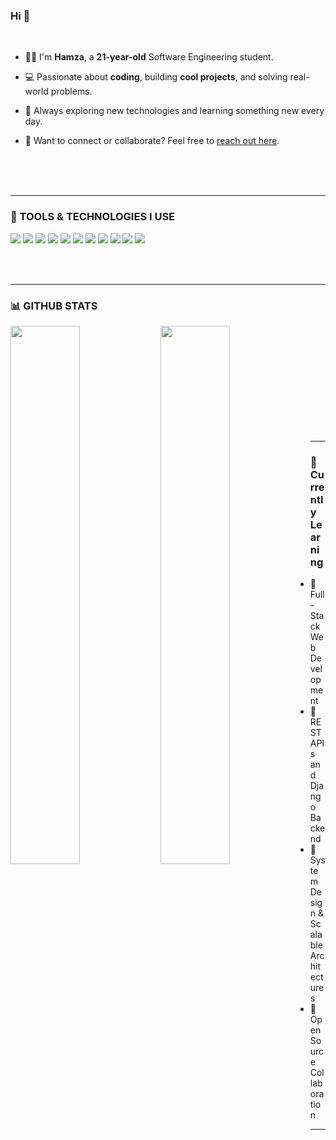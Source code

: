 ### Hi 👋  
<br />

- 🙋‍♂️ I'm **Hamza**, a **21-year-old** Software Engineering student.  
- 💻 Passionate about **coding**, building **cool projects**, and solving real-world problems.  
- 🚀 Always exploring new technologies and learning something new every day.

- 💬 Want to connect or collaborate? Feel free to [reach out here](https://github.com/Crepco/Crepco/issues).

<br /><br /><br />

---

### 🚀 TOOLS & TECHNOLOGIES I USE

<p>
  <img src="https://img.shields.io/badge/VS%20Code-007ACC?style=for-the-badge&logo=visual-studio-code&logoColor=white" />
  <img src="https://img.shields.io/badge/Python-3776AB?style=for-the-badge&logo=python&logoColor=white" />
  <img src="https://img.shields.io/badge/HTML5-E34F26?style=for-the-badge&logo=html5&logoColor=white" />
  <img src="https://img.shields.io/badge/CSS3-1572B6?style=for-the-badge&logo=css3&logoColor=white" />
  <img src="https://img.shields.io/badge/JavaScript-F7DF1E?style=for-the-badge&logo=javascript&logoColor=black" />
  <img src="https://img.shields.io/badge/Git-F05032?style=for-the-badge&logo=git&logoColor=white" />
  <img src="https://img.shields.io/badge/GitHub-181717?style=for-the-badge&logo=github&logoColor=white" />
  <img src="https://img.shields.io/badge/Django-092E20?style=for-the-badge&logo=django&logoColor=white" />
  <img src="https://img.shields.io/badge/MySQL-00758F?style=for-the-badge&logo=mysql&logoColor=white" />
  <img src="https://img.shields.io/badge/Tailwind_CSS-06B6D4?style=for-the-badge&logo=tailwind-css&logoColor=white" />
  <img src="https://img.shields.io/badge/Linux-FCC624?style=for-the-badge&logo=linux&logoColor=black" />
</p>

<br /><br />

---

### 📊 GITHUB STATS

<p>
  <img align="left" width="47%" src="https://github-readme-stats.vercel.app/api?username=Crepco&show_icons=true&theme=tokyonight" />
  <img align="left" width="47%" src="https://github-readme-stats.vercel.app/api/top-langs/?username=Crepco&layout=compact&theme=tokyonight" />
</p>

<br /><br /><br /><br /><br /><br /><br /><br /><br /><br />

---

### 🧠 Currently Learning

- 🔹 Full-Stack Web Development  
- 🔹 REST APIs and Django Backend  
- 🔹 System Design & Scalable Architectures  
- 🔹 Open Source Collaboration

---

